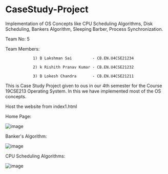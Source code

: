 # CaseStudy-Project
Implementation of OS Concepts like CPU Scheduling Algorithms, Disk  Scheduling,  Bankers Algorithm, Sleeping Barber, Process Synchronization. 

Team No: 5

Team Members: 

                1) B Lakshman Sai         - CB.EN.U4CSE21234
                
                2) k Rishith Pranav Kumar - CB.EN.U4CSE21232
                
                3) B Lokesh Chandra       - CB.EN.U4CSE21211

This is Case Study Project given to ous in our 4th semester for the Course 19CSE213 Operating System. In this we have implemented most of the OS concepts.

Host the website from index1.html

Home Page:

![image](https://github.com/lakshman-18/CaseStudy-Project/assets/68678860/91ae6b0c-5d29-48dc-8116-e315ff449086)

Banker's Algorithm:

![image](https://github.com/lakshman-18/CaseStudy-Project/assets/68678860/483b026a-7cdd-4a03-8168-9ae3925ef1b1)

CPU Scheduling Algorithms:

![image](https://github.com/lakshman-18/CaseStudy-Project/assets/68678860/92d76267-0c3f-4b59-80fb-72470b2b0b0e)
